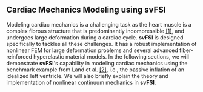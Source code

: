 ## Cardiac Mechanics Modeling using **svFSI**

Modeling cardiac mechanics is a challenging task as the heart muscle is a complex fibrous structure that is predominantly incompressible <a href="#ref-1">[1]</a>, and undergoes large deformation during a cardiac cycle. **svFSI** is designed specifically to tackles all these challenges. It has a robust implementation of nonlinear FEM for large deformation problems and several advanced fiber-reinforced hyperelastic material models. In the following sections, we will demonstrate **svFSI**'s capability in modeling cardiac mechanics using the benchmark example from Land et al. <a href="#ref-2">[2]</a>, i.e., the passive inflation of an idealized left ventricle. We will also briefly explain the theory and implementation of nonlinear continuum mechanics in **svFSI**.

